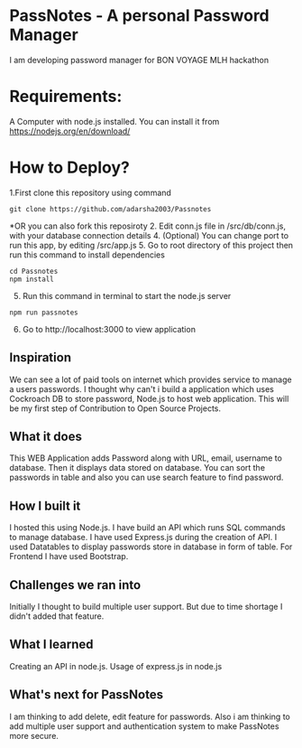 # PassNotes - A personal Password Manager
I am developing password manager for BON VOYAGE MLH hackathon

# Requirements:

A Computer with node.js installed. You can install it from https://nodejs.org/en/download/

# How to Deploy?
1.First clone this repository using command
```
git clone https://github.com/adarsha2003/Passnotes
```
*OR you can also fork this reposiroty
2. Edit conn.js file in /src/db/conn.js, with your database connection details
4. (Optional) You can change port to run this app, by editing /src/app.js
5. Go to root directory of this project then run this command to install dependencies
```
cd Passnotes
npm install
```
5. Run this command in terminal to start the node.js server
```
npm run passnotes
```
6. Go to http://localhost:3000 to view application
## Inspiration
We can see a lot of paid tools on internet which provides service to manage a users passwords. I thought why can't i build a application which uses Cockroach DB to store password, Node.js to host web application. This will be my first step of Contribution to Open Source Projects.
## What it does
This WEB Application adds Password along with URL, email, username to database. Then it displays data stored on database. You can sort the passwords in table and also you can use search feature to find password.
## How I built it
I hosted this using Node.js. I have build an API which runs SQL commands to manage database. I have used Express.js during the creation of API. I used Datatables to display passwords store in database in form of table. For Frontend I have used Bootstrap.
## Challenges we ran into
Initially I thought to build multiple user support. But due to time shortage I didn't added that feature.
## What I learned
Creating an API in node.js. Usage of express.js in node.js
## What's next for PassNotes
I am thinking to add delete, edit feature for passwords. Also i am thinking to add multiple user support and authentication system to make PassNotes more secure. 
